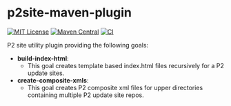 # p2site-maven-plugin

[![MIT License](https://img.shields.io/github/license/mavenplugins/p2site-maven-plugin?label=License)](./LICENSE)
[![Maven Central](https://img.shields.io/maven-central/v/io.github.mavenplugins/p2site-maven-plugin.svg?label=Maven%20Central)](https://search.maven.org/artifact/io.github.mavenplugins/p2site-maven-plugin)
[![CI](https://github.com/mavenplugins/p2site-maven-plugin/actions/workflows/build_and_deploy.yml/badge.svg)](https://github.com/mavenplugins/p2site-maven-plugin/actions/workflows/build_and_deploy.yml)

P2 site utility plugin providing the following goals:
- **build-index-html**:
  - This goal creates template based index.html files recursively for a P2 update sites.
- **create-composite-xmls**:
  - This goal creates P2 composite xml files for upper directories containing multiple P2 update site repos.
